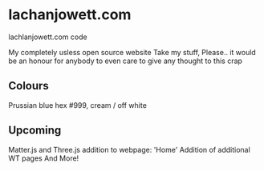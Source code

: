 # lachanjowett.com

lachlanjowett.com code

My completely usless open source website
Take my stuff, Please.. it would be an honour for anybody to even care to give any thought to this crap

## Colours

Prussian blue
hex #999, cream / off white

## Upcoming

Matter.js and Three.js addition to webpage: 'Home'
Addition of additional WT pages
And More!
